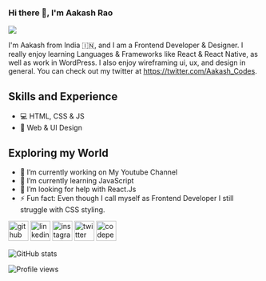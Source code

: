 ### Hi there 👋, I'm Aakash Rao
![](https://pbs.twimg.com/profile_banners/1451743877912678401/1636432396/600x200)

I'm Aakash from India 🇮🇳, and I am a Frontend Developer & Designer. I really enjoy learning Languages & Frameworks like React & React Native, as well as work in WordPress. I also enjoy wireframing ui, ux, and design in general. You can check out my twitter at https://twitter.com/Aakash_Codes.

## Skills and Experience
* 💻 HTML, CSS & JS
* 🎨 Web & UI Design

## Exploring my World
- 🔭 I’m currently working on My Youtube Channel 
- 🌱 I’m currently learning JavaScript 
- 🤔 I’m looking for help with React.Js 
- ⚡ Fun fact: Even though I call myself as Frontend Developer I still struggle with CSS styling. 


[<img src='https://cdn.jsdelivr.net/npm/simple-icons@3.0.1/icons/github.svg' alt='github' height='40'>](https://github.com/AakashRao-dev)  [<img src='https://cdn.jsdelivr.net/npm/simple-icons@3.0.1/icons/linkedin.svg' alt='linkedin' height='40'>](https://www.linkedin.com/in/aakashrao-dev/)  [<img src='https://cdn.jsdelivr.net/npm/simple-icons@3.0.1/icons/instagram.svg' alt='instagram' height='40'>](https://www.instagram.com/aakash_codes/)  [<img src='https://cdn.jsdelivr.net/npm/simple-icons@3.0.1/icons/twitter.svg' alt='twitter' height='40'>](https://twitter.com/aakash_codes)  [<img src='https://cdn.jsdelivr.net/npm/simple-icons@3.0.1/icons/codepen.svg' alt='codepen' height='40'>](https://codepen.io/aakash_codes)  

![GitHub stats](https://github-readme-stats.vercel.app/api?username=AakashRao-dev&show_icons=true)  

![Profile views](https://gpvc.arturio.dev/AakashRao-dev)  
